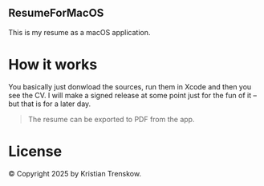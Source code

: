 ResumeForMacOS
----

This is my resume as a macOS application.

# How it works

You basically just donwload the sources, run them in Xcode and then you see the CV. I will make a signed release at some point just for the fun of it – but that is for a later day.

> The resume can be exported to PDF from the app.

# License

© Copyright 2025 by Kristian Trenskow.

